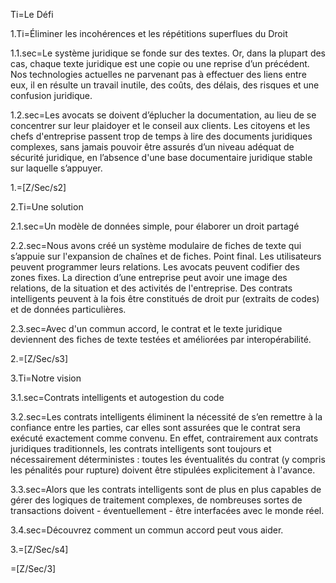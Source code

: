 Ti=Le Défi

1.Ti=Éliminer les incohérences et les répétitions superflues du Droit

1.1.sec=Le système juridique se fonde sur des textes. Or, dans la plupart des cas, chaque texte juridique est une copie ou une reprise d’un précédent. Nos technologies actuelles ne parvenant pas à effectuer des liens entre eux, il en résulte un travail inutile, des coûts, des délais, des risques et une confusion juridique.

1.2.sec=Les avocats se doivent d’éplucher la documentation, au lieu de se concentrer sur leur plaidoyer et le conseil aux clients. Les citoyens et les chefs d'entreprise passent trop de temps à lire des documents juridiques complexes, sans jamais pouvoir être assurés d’un niveau adéquat de sécurité juridique, en l’absence d'une base documentaire juridique stable sur laquelle s’appuyer.

1.=[Z/Sec/s2]

2.Ti=Une solution

2.1.sec=Un modèle de données simple, pour élaborer un droit partagé

2.2.sec=Nous avons créé un système modulaire de fiches de texte qui s’appuie sur l'expansion de chaînes et de fiches. Point final. Les utilisateurs peuvent programmer leurs relations. Les avocats peuvent codifier des zones fixes.  La direction d’une entreprise peut avoir une image des relations, de la situation et des activités de l'entreprise. Des contrats intelligents peuvent à la fois être constitués de droit pur (extraits de codes) et de données particulières.

2.3.sec=Avec d'un commun accord, le contrat et le texte juridique deviennent des fiches de texte testées et améliorées par interopérabilité.

2.=[Z/Sec/s3]

3.Ti=Notre vision

3.1.sec=Contrats intelligents et autogestion du code

3.2.sec=Les contrats intelligents éliminent la nécessité de s’en remettre à la confiance entre les parties, car elles sont assurées que le contrat sera exécuté exactement comme convenu. En effet, contrairement aux contrats juridiques traditionnels, les contrats intelligents sont toujours et nécessairement déterministes : toutes les éventualités du contrat (y compris les pénalités pour rupture) doivent être stipulées explicitement à l'avance.

3.3.sec=Alors que les contrats intelligents sont de plus en plus capables de gérer des logiques de traitement complexes, de nombreuses sortes de transactions doivent - éventuellement - être interfacées avec le monde réel.

3.4.sec=Découvrez comment un commun accord peut vous aider.

3.=[Z/Sec/s4]

=[Z/Sec/3]
